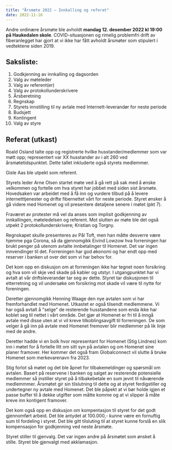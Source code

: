 ```yaml
---
title: "Årsmøte 2022 – Innkalling og referat"
date: 2022-11-16
---
```


Andre ordinære årsmøte ble avholdt **mandag 12. desember 2022 kl 19:00 på
Haukedalen skole**.  COVID-situasjonen og rimelig problemfri drift av fiberanlegget
har gjort at vi ikke har fått avholdt årsmøter som stipulert i vedtektene siden
2019.

## Saksliste:

1. Godkjenning av innkalling og dagsorden
2. Valg av møteleder
3. Valg av referent(er)
4. Valg av protokollunderskrivere
5. Årsberetning
6. Regnskap
7. Styrets innstilling til ny avtale med Internett-leverandør for neste periode
8. Budsjett
9. Kontingent
10. Valg av styre

## Referat (utkast)

Roald Osland talte opp og registrerte hvilke husstander/medlemmer som var møtt
opp; representert var XX husstander av i alt 260 ved årsmøtetidspunktet. Dette
tallet inkluderte også styrets medlemmer.

Gisle Aas ble utpekt som referent.

Styrets leder Arne Olsen startet møte ved å gå rett på sak med å ønske velkommen
og fortelle om hva styret har jobbet med siden sist årsmøte.  Hovedsaken var
arbeidet med å få inn og vurdere tilbud på å levere internetttjenester og drifte
fibernettet vårt for neste periode. Styret ønsker å gå videre med Homenet og vil presentere detaljene senere i møtet (pkt 7).

Fraværet av protester må vel da anses som implisit godkjenning av innkallingen, møteledelsen og referent. Mot slutten av møte ble det også utpekt 2 protokollunderskrivere; Kristian og Torgny.

Regnskapet skulle presenteres av Pål Toft, men han måtte desverre være hjemme
pga Corona, så da gjennomgikk Eivind Lowzow hva forreningen har brukt penger på
utenom avtalte innbetalinger til Homenet. Det var ingen innvendinger til det.
Forreningen har god økonomi og har endt opp med reserver i banken ut over det
som vi har behov for.

Det kom opp en diskusjon om at forreningen ikke har tegnet noen forsikring og
hva som vil skje ved skade på kabler og utstyr. I utgangpunktet har vi avtalt at
vår driftsleverandør tar seg av dette. Styret tar diskusjonen til etterretning
og vil undersøke om forsikring mot skade vil være til nytte for foreningen.

Deretter gjennomgikk Henning Waage den nye avtalen som vi har fremforhandlet med
Homenet. Utkastet er også tilsendt medlemmene. Vi har også avtalt å "selge" de
resterende husstandene som enda ikke har koblet seg til nettet i vårt område.
Det gjør at Homenet er fri til å inngå avtale med disse uten at vi vil kreve
tilkoblingsavgift til forreningen. De som velger å gå inn på avtale med Homenet
fremover blir medlemmer på lik linje med de andre.

Deretter hadde vi en bolk hvor representant for Homenet (Stig Lindnes) kom inn i
møtet for å fortelle litt om sitt syn på avtalen og om Homenet sine planer
framover. Her kommer det også fram Globalconnect vil slutte å bruke Homenet som
merkevarenavn fra 2023.

Stig forlot så møtet og det ble åpnet for tilbakemeldinger og spørsmål om
avtalen.  Basert på reservene i banken og salget av resterende potensielle
medlemmer så instiller styret på å tilbakebetale en sum jevnt til nåværende
medlemmmer.  Årsmøtet gir sin tilslutning til dette og at styret ferdigstiller
og undertegner ny avtale med Homenet. Det ble påpekt at vi bør holde igjen et
passe buffer til å dekke utgifter som måtte komme og at vi slipper å måte kreve
inn kontigent framover.

Det kom også opp en diskusjon om kompentasjon til styret for det godt
gjennomført arbeid. Det ble antydet at 100.000,- kunne være en fornuftig sum til
fordeling i styret. Det ble gitt tilsluting til at styret kunne forslå en slik
kompensasjon for godkjenning ved neste årsmøte.

Styret stiller til gjenvalg. Det var ingen andre på årsmøtet som ønsket å stille.
Styret ble gjenvalgt med akklamasjon.
